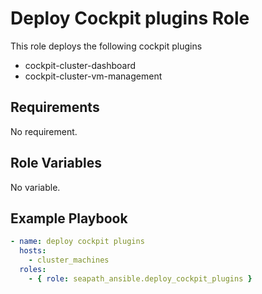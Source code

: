 # Deploy Cockpit plugins Role

This role deploys the following cockpit plugins
* cockpit-cluster-dashboard
* cockpit-cluster-vm-management

## Requirements

No requirement.

## Role Variables

No variable.

## Example Playbook

```yaml
- name: deploy cockpit plugins
  hosts:
    - cluster_machines
  roles:
    - { role: seapath_ansible.deploy_cockpit_plugins }
```
